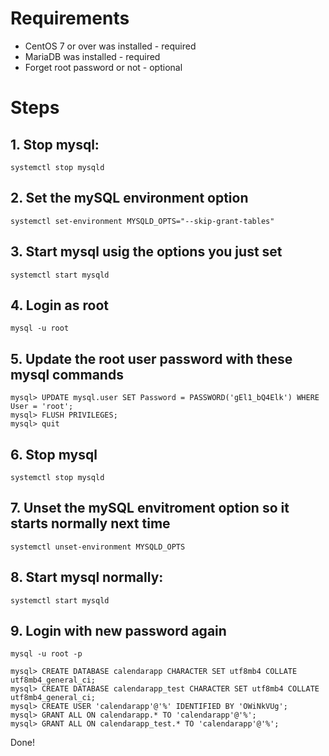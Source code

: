 # Requirements

- CentOS 7 or over was installed - required
- MariaDB was installed - required
- Forget root password or not - optional

# Steps
## 1. Stop mysql:

```
systemctl stop mysqld
```

## 2. Set the mySQL environment option

```
systemctl set-environment MYSQLD_OPTS="--skip-grant-tables"
```

## 3. Start mysql usig the options you just set

```
systemctl start mysqld
```

## 4. Login as root

```
mysql -u root
```

## 5. Update the root user password with these mysql commands

```
mysql> UPDATE mysql.user SET Password = PASSWORD('gEl1_bQ4Elk') WHERE User = 'root';
mysql> FLUSH PRIVILEGES;
mysql> quit
```

## 6. Stop mysql

```
systemctl stop mysqld
```

## 7. Unset the mySQL envitroment option so it starts normally next time

```
systemctl unset-environment MYSQLD_OPTS
```

## 8. Start mysql normally:

```
systemctl start mysqld
```

## 9. Login with new password again

```
mysql -u root -p
```

```
mysql> CREATE DATABASE calendarapp CHARACTER SET utf8mb4 COLLATE utf8mb4_general_ci;
mysql> CREATE DATABASE calendarapp_test CHARACTER SET utf8mb4 COLLATE utf8mb4_general_ci;
mysql> CREATE USER 'calendarapp'@'%' IDENTIFIED BY 'OWiNkVUg'; 
mysql> GRANT ALL ON calendarapp.* TO 'calendarapp'@'%';
mysql> GRANT ALL ON calendarapp_test.* TO 'calendarapp'@'%';
```

Done!